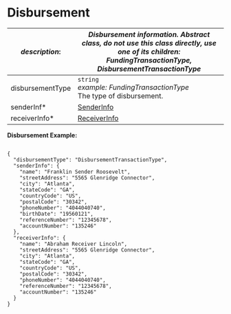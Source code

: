 
# Disbursement

| *description*:   | *Disbursement information. Abstract class, do not use this class directly, use one of its children: FundingTransactionType, DisbursementTransactionType*|
|----|----|
| disbursementType |    ``` string ```  <br/>  *example: FundingTransactionType*  <br/> The type of disbursement.|
| senderInf* | [SenderInfo](?path=docs/schemas-md/SenderInfo.md)|
| receiverInfo* | [ReceiverInfo](?path=docs/schemas-md/ReceiverInfo.md)|

**Disbursement Example:**

```{r}

{
  "disbursementType": "DisbursementTransactionType",
  "senderInfo": {
    "name": "Franklin Sender Roosevelt",
    "streetAddress": "5565 Glenridge Connector",
    "city": "Atlanta",
    "stateCode": "GA",
    "countryCode": "US",
    "postalCode": "30342",
    "phoneNumber": "4044040740",
    "birthDate": "19560121",
    "referenceNumber": "12345678",
    "accountNumber": "135246"
  },
  "receiverInfo": {
    "name": "Abraham Receiver Lincoln",
    "streetAddress": "5565 Glenridge Connector",
    "city": "Atlanta",
    "stateCode": "GA",
    "countryCode": "US",
    "postalCode": "30342",
    "phoneNumber": "4044040740",
    "referenceNumber": "12345678",
    "accountNumber": "135246"
  }
}
``` 
